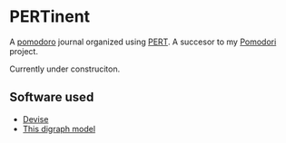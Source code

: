 # PERTinent

A [pomodoro](https://en.wikipedia.org/wiki/Pomodoro_Technique) journal organized using [PERT](https://en.wikipedia.org/wiki/Program_evaluation_and_review_technique). A succesor to my [Pomodori](https://github.com/voscarmv/pomodori) project.

Currently under construciton.

## Software used

- [Devise](https://github.com/heartcombo/devise)
- [This digraph model](http://www.rixiform.com/2007/10/22/directed-graphs-in-ruby-on-rails/)